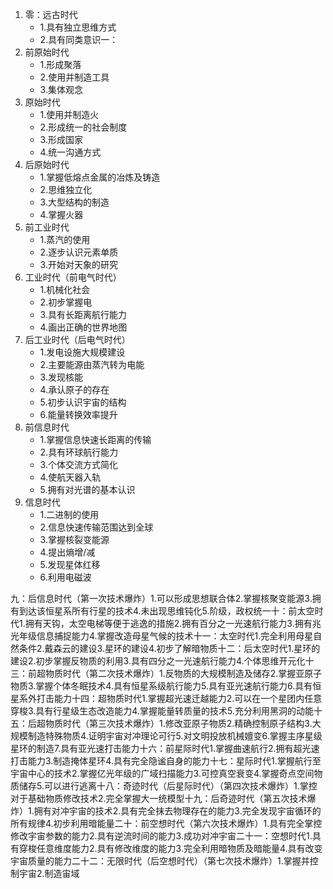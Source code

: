 
1. 零：远古时代
    - 1.具有独立思维方式
    - 2.具有同类意识一：
2. 前原始时代
    - 1.形成聚落
    - 2.使用并制造工具
    - 3.集体观念
3. 原始时代
    - 1.使用并制造火
    - 2.形成统一的社会制度
    - 3.形成国家
    - 4.统一沟通方式
5. 后原始时代
    - 1.掌握低熔点金属的冶炼及铸造
    - 2.思维独立化
    - 3.大型结构的制造
    - 4.掌握火器
6. 前工业时代
    - 1.蒸汽的使用
    - 2.逐步认识元素单质
    - 3.开始对天象的研究
7. 工业时代（前电气时代）
    - 1.机械化社会
    - 2.初步掌握电
    - 3.具有长距离航行能力
    - 4.画出正确的世界地图
8. 后工业时代（后电气时代）
    - 1.发电设施大规模建设
    - 2.主要能源由蒸汽转为电能
    - 3.发现核能
    - 4.承认原子的存在
    - 5.初步认识宇宙的结构
    - 6.能量转换效率提升
9. 前信息时代
    - 1.掌握信息快速长距离的传输
    - 2.具有环球航行能力
    - 3.个体交流方式简化
    - 4.使航天器入轨
    - 5.拥有对光谱的基本认识
10. 信息时代
    - 1.二进制的使用
    - 2.信息快速传输范围达到全球
    - 3.掌握核裂变能源
    - 4.提出熵增/减
    - 5.发现星体红移
    - 6.利用电磁波
    
九：后信息时代（第一次技术爆炸）1.可以形成思想联合体2.掌握核聚变能源3.拥有到达该恒星系所有行星的技术4.未出现思维钝化5.阶级，政权统一十：前太空时代1.拥有天钩，太空电梯等便于逃逸的措施2.拥有百分之一光速航行能力3.拥有兆光年级信息捕捉能力4.掌握改造母星气候的技术十一：太空时代1.完全利用母星自然条件2.戴森云的建设3.星环的建设4.初步了解暗物质十二：后太空时代1.星环的建设2.初步掌握反物质的利用3.具有四分之一光速航行能力4.个体思维开元化十三：前超物质时代（第二次技术爆炸）1.反物质的大规模制造及储存2.掌握亚原子物质3.掌握个体冬眠技术4.具有恒星系级航行能力5.具有亚光速航行能力6.具有恒星系外打击能力十四：超物质时代1.掌握超光速迁越能力2.可以在一个星团内任意穿梭3.具有行星级生态改造能力4.掌握能量转质量的技术5.充分利用黑洞的动能十五：后超物质时代（第三次技术爆炸）1.修改亚原子物质2.精确控制原子结构3.大规模制造特殊物质4.证明宇宙对冲理论可行5.对文明投放机械嬗变6.掌握主序星级星环的制造7.具有亚光速打击能力十六：前星际时代1.掌握曲速航行2.拥有超光速打击能力3.制造掩体星环4.具有完全隐谧自身的能力十七：星际时代1.掌握航行至宇宙中心的技术2.掌握亿光年级的广域扫描能力3.可控真空衰变4.掌握奇点空间物质储存5.可以进行逃离十八：奇迹时代（后星际时代）（第四次技术爆炸）1.掌控对于基础物质修改技术2.完全掌握大一统模型十九：后奇迹时代（第五次技术爆炸）1.拥有对冲宇宙的技术2.具有完全抹去物理存在的能力3.完全发现宇宙循环的所有规律4.初步利用暗能量二十：前空想时代（第六次技术爆炸）1.具有完全掌控修改宇宙参数的能力2.具有逆流时间的能力3.成功对冲宇宙二十一：空想时代1.具有穿梭任意维度能力2.具有修改维度的能力3.完全利用暗物质及暗能量4.具有改变宇宙质量的能力二十二：无限时代（后空想时代）（第七次技术爆炸）1.掌握并控制宇宙2.制造宙域
